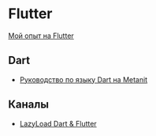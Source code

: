 # Flutter

[Мой опыт на Flutter](https://vas3k.club/post/10567/)

## Dart

- [Руководство по языку Dart на Metanit](https://metanit.com/dart/tutorial)

## Каналы

- [LazyLoad Dart & Flutter](https://www.youtube.com/c/LearnDartFlutter)
